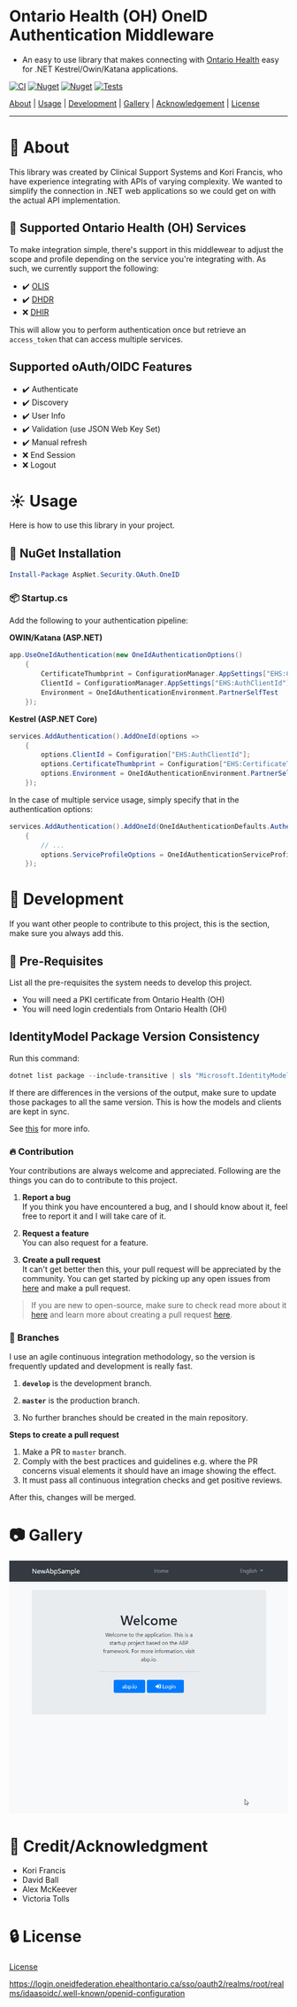 ﻿# Ontario Health (OH) OneID Authentication Middleware

- An easy to use library that makes connecting with [Ontario Health](https://www.ontariohealth.ca/) easy for .NET Kestrel/Owin/Katana applications.

 [![CI](https://github.com/Clinical-Support-Systems/oneid-oauth-middleware/actions/workflows/main.yml/badge.svg?branch=master)](https://github.com/Clinical-Support-Systems/oneid-oauth-middleware/actions/workflows/main.yml) [![Nuget](https://img.shields.io/nuget/v/AspNet.Security.OAuth.OneID)](https://www.nuget.org/packages/AspNet.Security.OAuth.OneID) [![Nuget](https://img.shields.io/nuget/dt/AspNet.Security.OAuth.OneID)](#) [![Tests](https://gist.githubusercontent.com/kfrancis/65229774df094982ad195fe336f6b4c2/raw/63321843226df7596eed98e96391eedc8cb02c14/oneid_middleware_tests.md_badge.svg)](https://gist.github.com/kfrancis/65229774df094982ad195fe336f6b4c2)

[About](#beginner-about) | [Usage](#sunny-usage) | [Development](#wrench-development) | [Gallery](#camera-gallery) | [Acknowledgement](#star2-creditacknowledgment) | [License](#lock-license)

---

# :beginner: About
This library was created by Clinical Support Systems and Kori Francis, who have experience integrating with APIs of varying complexity. We wanted to simplify the connection in .NET web applications so we could get on with the actual API implementation.

## :tada: Supported Ontario Health (OH) Services

To make integration simple, there's support in this middlewear to adjust the scope and profile depending on the service you're integrating with. As such, we currently support the following:

- :heavy_check_mark: [OLIS](https://ehealthontario.on.ca/en/standards/ontario-laboratories-information-system-standard)
- :heavy_check_mark: [DHDR](https://ehealthontario.on.ca/en/standards/digital-health-drug-repository-specification-fhir)
- :x: [DHIR](https://ehealthontario.on.ca/en/standards/digital-health-immunization-repository-consumer-access-specification-fhir)

This will allow you to perform authentication once but retrieve an `access_token` that can access multiple services.

## Supported oAuth/OIDC Features

- :heavy_check_mark: Authenticate    
- :heavy_check_mark: Discovery   
- :heavy_check_mark: User Info   
- :heavy_check_mark: Validation (use JSON Web Key Set)
- :heavy_check_mark: Manual refresh
- :x: End Session
- :x: Logout

# :sunny: Usage
Here is how to use this library in your project.

##  :electric_plug: NuGet Installation

```powershell
Install-Package AspNet.Security.OAuth.OneID
```

###  :package: Startup.cs

Add the following to your authentication pipeline:

**OWIN/Katana (ASP.NET)**
```c#
app.UseOneIdAuthentication(new OneIdAuthenticationOptions()
    {
        CertificateThumbprint = ConfigurationManager.AppSettings["EHS:CertificateThumbprint"],
        ClientId = ConfigurationManager.AppSettings["EHS:AuthClientId"],
        Environment = OneIdAuthenticationEnvironment.PartnerSelfTest
    });
```

**Kestrel (ASP.NET Core)**
```c#
services.AddAuthentication().AddOneId(options =>
    {
        options.ClientId = Configuration["EHS:AuthClientId"];
        options.CertificateThumbprint = Configuration["EHS:CertificateThumbprint"];
        options.Environment = OneIdAuthenticationEnvironment.PartnerSelfTest;
    });
```

In the case of multiple service usage, simply specify that in the authentication options:
```c#
services.AddAuthentication().AddOneId(OneIdAuthenticationDefaults.AuthenticationScheme, (OneIdAuthenticationOptions options) =>
    {
        // ...
        options.ServiceProfileOptions = OneIdAuthenticationServiceProfiles.OLIS | OneIdAuthenticationServiceProfiles.DHDR;
    });
```

#  :wrench: Development
If you want other people to contribute to this project, this is the section, make sure you always add this.

## :notebook: Pre-Requisites

List all the pre-requisites the system needs to develop this project.

- You will need a PKI certificate from Ontario Health (OH)
- You will need login credentials from Ontario Health (OH)

## IdentityModel Package Version Consistency

Run this command:

```powershell
dotnet list package --include-transitive | sls "Microsoft.IdentityModel|System.IdentityModel"
```

If there are differences in the versions of the output, make sure to update those packages to all the same version. This is how the models and clients are kept in sync.

See [this](https://docs.duendesoftware.com/identityserver/v7/troubleshooting/wilson/) for more info.

 ###  :fire: Contribution

 Your contributions are always welcome and appreciated. Following are the things you can do to contribute to this project.

 1. **Report a bug** <br>
 If you think you have encountered a bug, and I should know about it, feel free to report it and I will take care of it.

 2. **Request a feature** <br>
 You can also request for a feature.

 3. **Create a pull request** <br>
 It can't get better then this, your pull request will be appreciated by the community. You can get started by picking up any open issues from [here](https://github.com/Clinical-Support-Systems/oneid-oauth-middleware/issues) and make a pull request.

 > If you are new to open-source, make sure to check read more about it [here](https://www.digitalocean.com/community/tutorial_series/an-introduction-to-open-source) and learn more about creating a pull request [here](https://www.digitalocean.com/community/tutorials/how-to-create-a-pull-request-on-github).


 ### :cactus: Branches

 I use an agile continuous integration methodology, so the version is frequently updated and development is really fast.

1. **`develop`** is the development branch.

2. **`master`** is the production branch.

4. No further branches should be created in the main repository.

**Steps to create a pull request**

1. Make a PR to `master` branch.
2. Comply with the best practices and guidelines e.g. where the PR concerns visual elements it should have an image showing the effect.
3. It must pass all continuous integration checks and get positive reviews.

After this, changes will be merged.

#  :camera: Gallery

![OneId Authentication](https://raw.githubusercontent.com/Clinical-Support-Systems/oneid-oauth-middleware/master/oneid.gif)

# :star2: Credit/Acknowledgment
 * Kori Francis
 * David Ball
 * Alex McKeever
 * Victoria Tolls

#  :lock: License

[License](https://raw.githubusercontent.com/Clinical-Support-Systems/oneid-oauth-middleware/master/LICENSE)

https://login.oneidfederation.ehealthontario.ca/sso/oauth2/realms/root/realms/idaasoidc/.well-known/openid-configuration
